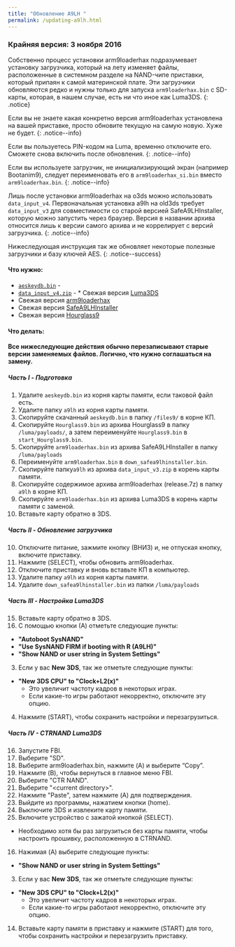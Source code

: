```yaml
---
title: "Обновление A9LH "
permalink: /updating-a9lh.html
---
```


### Крайняя версия: 3 ноября 2016

Собственно процесс установки arm9loaderhax подразумевает установку загрузчика, который на лету изменяет файлы, расположенные в системном разделе на NAND-чипе приставки, который припаян к самой материнской плате. Эти загрузчики обновляются редко и нужны только для запуска `arm9loaderhax.bin` с SD-карты, которая, в нашем случае, есть ни что иное как Luma3DS.
{: .notice}

Если вы не знаете какая конкретно версия arm9loaderhax установлена на вашей приставке, просто обновите текущую на самую новую. Хуже не будет.
{: .notice--info}

Если вы пользуетесь PIN-кодом на Luma, временно отключите его. Сможете снова включить после обновления. 
{: .notice--info}

Если вы используете загрузчик, не инициализирующий экран (например Bootanim9), следует переименовать его в `arm9loaderhax_si.bin` вместо `arm9loaderhax.bin`.
{: .notice--info}

Лишь после установки arm9loaderhax на o3ds можно использовать `data_input_v4`. Первоначальная установка a9lh на old3ds требует `data_input_v3` для совместимости со старой версией SafeA9LHInstaller, которую можно запустить через браузер. Версия в названии архива относится лишь к версии самого архива и не коррелирует с версий загрузчика. 
{: .notice--info}

Нижеследующая инструкция так же обновляет некоторые полезные загрузчики и базу ключей AES. 
{: .notice--success}

#### Что нужно:

* [`aeskeydb.bin`](torrents/aeskeydb.torrent) - <code class="highlighterrouge"><a href="magnet:?xt=urn:btih:18b3a17f78e2376e05feaa150749d9fd689b25dc&dn=aeskeydb.bin&tr=udp%3A%2F%2Ftracker.coppersurfer.tk%3A6969%2Fannounce&tr=udp%3A%2F%2Ftracker.opentrackr.org%3A1337%2Fannounce&tr=http%3A%2F%2Ftracker.opentrackr.org%3A1337%2Fannounce&tr=udp%3A%2F%2Fzer0day.ch%3A1337%2Fannounce&tr=udp%3A%2F%2Ftracker.leechers-paradise.org%3A6969%2Fannounce&tr=http%3A%2F%2Fexplodie.org%3A6969%2Fannounce&tr=udp%3A%2F%2Fexplodie.org%3A6969%2Fannounce&tr=udp%3A%2F%2F9.rarbg.com%3A2710%2Fannounce&tr=udp%3A%2F%2Fp4p.arenabg.com%3A1337%2Fannounce&tr=http%3A%2F%2Fp4p.arenabg.com%3A1337%2Fannounce&tr=udp%3A%2F%2Ftracker.aletorrenty.pl%3A2710%2Fannounce&tr=http%3A%2F%2Ftracker.aletorrenty.pl%3A2710%2Fannounce&tr=http%3A%2F%2Ftracker1.wasabii.com.tw%3A6969%2Fannounce&tr=http%3A%2F%2Ftracker.baravik.org%3A6970%2Fannounce&tr=http%3A%2F%2Ftracker.tfile.me%2Fannounce&tr=udp%3A%2F%2Ftorrent.gresille.org%3A80%2Fannounce&tr=http%3A%2F%2Ftorrent.gresille.org%2Fannounce&tr=udp%3A%2F%2Ftracker.yoshi210.com%3A6969%2Fannounce&tr=udp%3A%2F%2Ftracker.tiny-vps.com%3A6969%2Fannounce&tr=udp%3A%2F%2Ftracker.filetracker.pl%3A8089%2Fannounce"><i class="fa fa-magnet" aria-hidden="true"></i></a></code>
* [`data_input_v4.zip`](torrents/data_input_v4.torrent) - <code class="highlighterrouge"><a href="magnet:?xt=urn:btih:00f03ff69b5961307303d5e4778a2f65a528bf2d&dn=data%5Finput%5Fv4.zip&tr=udp%3A%2F%2Ftracker.coppersurfer.tk%3A6969%2Fannounce&tr=udp%3A%2F%2Ftracker.opentrackr.org%3A1337%2Fannounce&tr=http%3A%2F%2Ftracker.opentrackr.org%3A1337%2Fannounce&tr=udp%3A%2F%2Fzer0day.ch%3A1337%2Fannounce&tr=udp%3A%2F%2Ftracker.leechers-paradise.org%3A6969%2Fannounce&tr=http%3A%2F%2Fexplodie.org%3A6969%2Fannounce&tr=udp%3A%2F%2Fexplodie.org%3A6969%2Fannounce&tr=udp%3A%2F%2F9.rarbg.com%3A2710%2Fannounce&tr=udp%3A%2F%2Fp4p.arenabg.com%3A1337%2Fannounce&tr=http%3A%2F%2Fp4p.arenabg.com%3A1337%2Fannounce&tr=udp%3A%2F%2Ftracker.aletorrenty.pl%3A2710%2Fannounce&tr=http%3A%2F%2Ftracker.aletorrenty.pl%3A2710%2Fannounce&tr=http%3A%2F%2Ftracker1.wasabii.com.tw%3A6969%2Fannounce&tr=http%3A%2F%2Ftracker.baravik.org%3A6970%2Fannounce&tr=http%3A%2F%2Ftracker.tfile.me%2Fannounce&tr=udp%3A%2F%2Ftorrent.gresille.org%3A80%2Fannounce&tr=http%3A%2F%2Ftorrent.gresille.org%2Fannounce&tr=udp%3A%2F%2Ftracker.yoshi210.com%3A6969%2Fannounce&tr=udp%3A%2F%2Ftracker.tiny-vps.com%3A6969%2Fannounce&tr=udp%3A%2F%2Ftracker.filetracker.pl%3A8089%2Fannounce"><i class="fa fa-magnet" aria-hidden="true"></i></a></code>* Свежая версия [Luma3DS](https://github.com/AuroraWright/Luma3DS/releases/latest)
* Свежая версия [arm9loaderhax](https://github.com/AuroraWright/arm9loaderhax/releases/latest)
* Свежая версия [SafeA9LHInstaller](https://github.com/AuroraWright/SafeA9LHInstaller/releases/latest)
* Свежая версия [Hourglass9](https://github.com/d0k3/Hourglass9/releases/latest)

#### Что делать: 

**Все нижеследующие действия обычно перезаписывают старые версии заменяемых файлов. Логично, что нужно соглашаться на замену.**

##### Часть I - Подготовка

1. Удалите `aeskeydb.bin` из корня карты памяти, если таковой файл есть.
13. Удалите папку `a9lh` из корня карты памяти.
2. Скопируйте скачанный `aeskeydb.bin` в папку `/files9/` в корне КП.
3. Скопируйте `Hourglass9.bin` из архива Hourglass9 в папку `/luma/payloads/`, а затем переименуйте `Hourglass9.bin` в `start_Hourglass9.bin`.
5. Скопируйте `arm9loaderhax.bin` из архива SafeA9LHInstaller  в папку `/luma/payloads`
9. Переименуйте `arm9loaderhax.bin` в `down_safea9lhinstaller.bin`.
7. Скопируйте папку`a9lh` из архива `data_input_v3.zip` в корень карты памяти.
8. Скопируйте содержимое архива arm9loaderhax (release.7z) в папку `a9lh` в корне КП.
8. Скопируйте  `arm9loaderhax.bin` из архива Luma3DS в корень карты памяти с заменой. 
9. Вставьте карту обратно в 3DS.

##### Часть II - Обновление загрузчика

10. Отключите питание, зажмите кнопку (ВНИЗ) и, не отпуская кнопку, включите приставку.
11. Нажмите (SELECT), чтобы обновить arm9loaderhax.
12. Отключите приставку и вновь вставьте КП в компьютер.
13. Удалите папку `a9lh` из корня карты памяти.
14. Удалите `down_safea9lhinstaller.bin` из папки `/luma/payloads`

##### Часть III - Настройка Luma3DS

15. Вставьте карту обратно в 3DS.
2. С помощью кнопки (А) отметьте следующие пункты:     
  + **"Autoboot SysNAND"**
  + **"Use SysNAND FIRM if booting with R (A9LH)"**
  + **"Show NAND or user string in System Settings"**
3. Если у вас **New 3DS**, так же отметьте следующие пункты: 
  + **"New 3DS CPU" to "Clock+L2(x)"**
    + Это увеличит частоту кадров в некоторых играх.
    + Если какие-то игры работают некорректно, отключите эту опцию.
4. Нажмите (START), чтобы сохранить настройки и перезагрузиться. 

##### Часть IV - CTRNAND Luma3DS

16. Запустите FBI.
17. Выберите "SD".
4. Выберите arm9loaderhax.bin, нажмите (A) и выберите “Copy”.
9. Нажмите (B), чтобы вернуться в главное меню FBI.
10. Выберите "CTR NAND".
11. Выберите "\<current directory>".
12. Нажмите "Paste", затем нажмите (A) для подтверждения.
8. Выйдите из программы, нажатием кнопки (home).
9. Выключите 3DS и извлеките карту памяти. 
10. Включите устройство с зажатой кнопкой (SELECT).
  + Необходимо хотя бы раз загрузиться без карты памяти, чтобы настроить прошивку, расположенную в CTRNAND.
16. Нажимая (A) выберите следующие пункты: 
  + **"Show NAND or user string in System Settings"**
3. Если у вас **New 3DS**, так же отметьте следующие пункты: 
  + **"New 3DS CPU" to "Clock+L2(x)"**
    + Это увеличит частоту кадров в некоторых играх.
    + Если какие-то игры работают некорректно, отключите эту опцию.
14. Вставьте карту памяти в приставку и нажмите (START) для того, чтобы сохранить настройки и перезагрузить приставку. 

